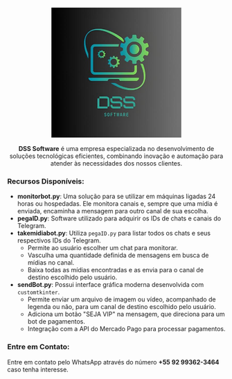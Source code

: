 <p align="center">
  <img src="https://github.com/davisoares091200/MonitorChannelsProject/blob/main/foto.jpeg" alt="Logo da Empresa" width="300">
</p>

<p align="center">
  <strong>DSS Software</strong> é uma empresa especializada no desenvolvimento de soluções tecnológicas eficientes, combinando inovação e automação para atender às necessidades dos nossos clientes.
</p>

### Recursos Disponíveis:

- **monitorbot.py**: Uma solução para se utilizar em máquinas ligadas 24 horas ou hospedadas. Ele monitora canais e, sempre que uma mídia é enviada, encaminha a mensagem para outro canal de sua escolha.
- **pegaID.py**: Software utilizado para adquirir os IDs de chats e canais do Telegram.
- **takemidiabot.py**: Utiliza `pegaID.py` para listar todos os chats e seus respectivos IDs do Telegram. 
  - Permite ao usuário escolher um chat para monitorar. 
  - Vasculha uma quantidade definida de mensagens em busca de mídias no canal.
  - Baixa todas as mídias encontradas e as envia para o canal de destino escolhido pelo usuário.
- **sendBot.py**: Possui interface gráfica moderna desenvolvida com `customtkinter`. 
  - Permite enviar um arquivo de imagem ou vídeo, acompanhado de legenda ou não, para um canal de destino escolhido pelo usuário.
  - Adiciona um botão "SEJA VIP" na mensagem, que direciona para um bot de pagamentos.
  - Integração com a API do Mercado Pago para processar pagamentos.

### Entre em Contato:
Entre em contato pelo WhatsApp através do número **+55 92 99362-3464** caso tenha interesse.
